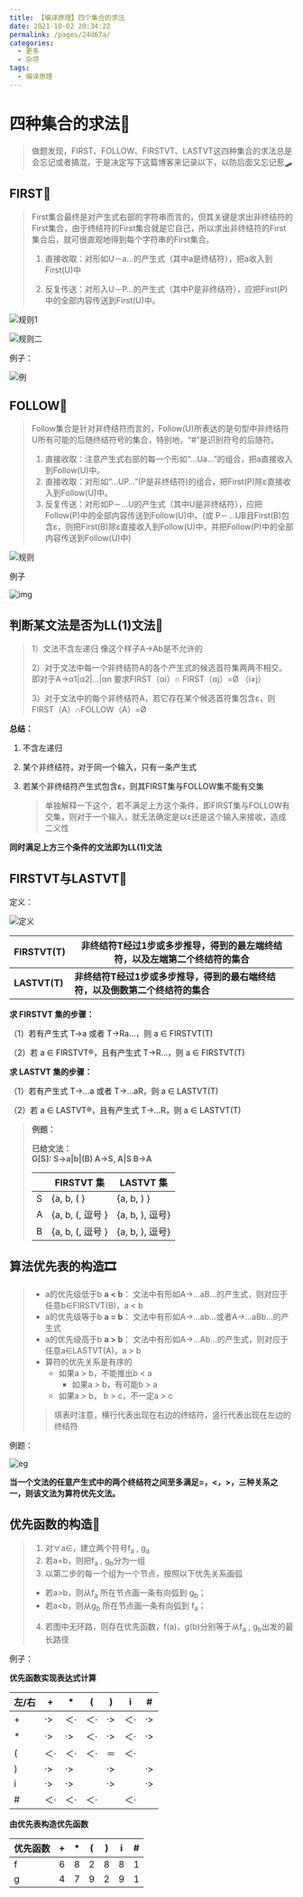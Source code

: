```yaml
---
title: 【编译原理】四个集合的求法
date: 2021-10-02 20:34:22
permalink: /pages/24d67a/
categories:
  - 更多
  - 杂项
tags:
  - 编译原理
---
```


# 四种集合的求法🚅

> 做题发现，FIRST、FOLLOW、FIRSTVT、LASTVT这四种集合的求法总是会忘记或者搞混，于是决定写下这篇博客来记录以下，以防后面又忘记惹🛹

<!-- more -->

## FIRST🚆

>  First集合最终是对产生式右部的字符串而言的，但其关键是求出非终结符的First集合，由于终结符的First集合就是它自己，所以求出非终结符的First集合后，就可很直观地得到每个字符串的First集合。<br/>
>
>  1. 直接收取：对形如U－a…的产生式（其中a是终结符），把a收入到First(U)中<br/>
>
>  2. 反复传送：对形入U－P…的产生式（其中P是非终结符），应把First(P)中的全部内容传送到First(U)中。<br/>

![规则1](/img/b1.png)

![规则二](/img/b2.png)

例子：

![例](/img/b3.png)

## FOLLOW🚉

>  Follow集合是针对非终结符而言的，Follow(U)所表达的是句型中非终结符U所有可能的后随终结符号的集合，特别地，“#”是识别符号的后随符。<br/>
>
>  1. 直接收取：注意产生式右部的每一个形如“…Ua…”的组合，把a直接收入到Follow(U)中。<br/>
>  2. 直接收取：对形如“…UP…”(P是非终结符)的组合，把First(P)除ε直接收入到Follow(U)中。<br/>
>  3. 反复传送：对形如P－…U的产生式（其中U是非终结符），应把Follow(P)中的全部内容传送到Follow(U)中。(或 P－…UB且First(B)包含ε，则把First(B)除ε直接收入到Follow(U)中，并把Follow(P)中的全部内容传送到Follow(U)中)<br/>

![规则](/img/b4.png)

例子

![img](/img/b5.png)

## 判断某文法是否为LL(1)文法🧪

> 1）文法不含左递归 像这个样子A->Ab是不允许的
>
> 2）对于文法中每一个非终结符A的各个产生式的候选首符集两两不相交。
> 即对于A->α1|α2|…|αn
> 要求FIRST（αi）∩ FIRST（αj）=Ø （i≠j）
>
> 3）对于文法中的每个非终结符A，若它存在某个候选首符集包含ε，则
> FIRST（A）∩FOLLOW（A）=Ø

**总结：**

1. 不含左递归

2. 某个非终结符，对于同一个输入，只有一条产生式

3. 若某个非终结符产生式包含ε，则其FIRST集与FOLLOW集不能有交集

   > 单独解释一下这个，若不满足上方这个条件，即FIRST集与FOLLOW有交集，则对于一个输入，就无法确定是以ε还是这个输入来接收，造成二义性

**同时满足上方三个条件的文法即为LL(1)文法**



## FIRSTVT与LASTVT🦺

定义：

![定义](/img/b6.png)

| FIRSTVT(T)    | 非终结符T经过1步或多步推导，得到的最左端终结符，以及左端第二个终结符的集合 |
| ------------- | ------------------------------------------------------------ |
| **LASTVT(T)** | **非终结符T经过1步或多步推导，得到的最右端终结符，以及倒数第二个终结符的集合** |

**求 FIRSTVT 集的步骤：**

（1）若有产生式 T→a 或者 T→Ra…，则 a ∈ FIRSTVT(T)

（2）若 a ∈ FIRSTVT®，且有产生式 T→R…，则 a ∈ FIRSTVT(T)

**求 LASTVT 集的步骤：**

（1）若有产生式 T→…a 或者 T→…aR，则 a ∈ LASTVT(T)

（2）若 a ∈ LASTVT®，且有产生式 T→…R，则 a ∈ LASTVT(T)


> **例题：**<br/>
>
> **已给文法：<br/>
> G[S]:
> S→a|b|(B)
> A→S, A|S
> B→A**
>
> |      | FIRSTVT 集       | LASTVT 集       |
> | ---- | ---------------- | --------------- |
> | S    | {a, b, ( }       | {a, b, ) }      |
> | A    | {a, b, (, 逗号 } | {a, b, ), 逗号} |
> | B    | {a, b, (, 逗号 } | {a, b, ), 逗号} |



##  算法优先表的构造🎞

> + a的优先级低于b
>   **a < b**： 文法中有形如A→…aB…的产生式，则对应于任意b∈FIRSTVT(B)，a < b
> + a的优先级等于b
>   **a = b**： 文法中有形如A→…ab…或者A→…aBb…的产生式
> + a的优先级高于b
>   **a > b**： 文法中有形如A→…Ab…的产生式，则对应于任意a∈LASTVT(A)，a > b
> + 算符的优先关系是有序的
>   + 如果a > b，不能推出b < a
>     + 如果a > b，有可能b > a
>   + 如果a > b， b > c，不一定a > c
>
> 
>
> >填表时注意，横行代表出现在右边的终结符，竖行代表出现在左边的终结符

例题：

![eg](/img/b7.png)

**当一个文法的任意产生式中的两个终结符之间至多满足=，<，>，三种关系之一，则该文法为算符优先文法。**



## 优先函数的构造🎎

>1. 对$\forall$a∈，建立两个符号f<sub>a</sub> , g<sub>a</sub>
>2. 若a=b，则把f<sub>a</sub> , g<sub>b</sub>分为一组
>3. 以第二步的每一个组为一个节点，按照以下优先关系画弧
>
>  + 若a>b，则从f<sub>a</sub> 所在节点画一条有向弧到 g<sub>b</sub>；
>  + 若a<b，则从g<sub>b</sub> 所在节点画一条有向弧到 f<sub>a</sub>；
>
>4. 若图中无环路，则存在优先函数，f(a)，g(b)分别等于从f<sub>a</sub> , g<sub>b</sub>出发的最长路径

例子：

**优先函数实现表达式计算**

| 左/右 | +    | *    | (    | )    | i    | #    |
| ----- | ---- | ---- | ---- | ---- | ---- | ---- |
| +     | ·>   | ＜·  | ＜·  | ·>   | ＜·  | ·>   |
| *     | ·>   | ·>   | ＜·  | ·>   | ＜·  | ·>   |
| (     | ＜·  | ＜·  | ＜·  | ＝   | ＜·  |      |
| )     | ·>   | ·>   |      | ·>   |      | ·>   |
| i     | ·>   | ·>   |      | ·>   |      | ·>   |
| #     | ＜·  | ＜·  | ＜·  |      | ＜·  |      |

**由优先表构造优先函数**

| 优先函数 | +    | *    | (    | )    | i    | #    |
| -------- | ---- | ---- | ---- | ---- | ---- | ---- |
| f        | 6    | 8    | 2    | 8    | 8    | 1    |
| g        | 4    | 7    | 9    | 2    | 9    | 1    |

